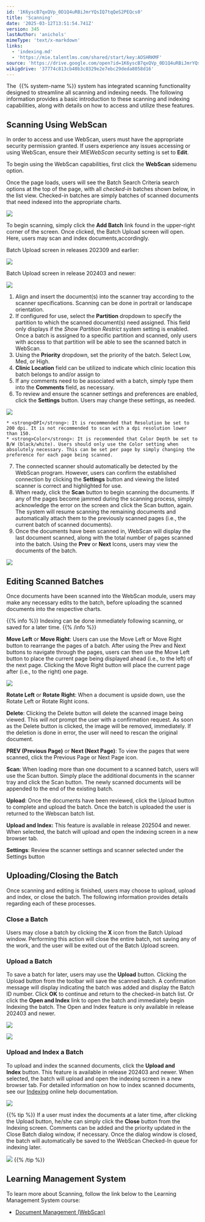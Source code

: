 ```yaml
---
id: '1K6yscB7qxQVp_0D1Q4uRBiJmrYQsIQ7tqQeS2PEQcs0'
title: 'Scanning'
date: '2025-03-12T13:51:54.741Z'
version: 345
lastAuthor: 'anichols'
mimeType: 'text/x-markdown'
links:
  - 'indexing.md'
  - 'https://mie.talentlms.com/shared/start/key:AOSHRKMF'
source: 'https://drive.google.com/open?id=1K6yscB7qxQVp_0D1Q4uRBiJmrYQsIQ7tqQeS2PEQcs0'
wikigdrive: '37774c813cb40b3c0329e2e7ebc29deda8058d16'
---
```

The  {{% system-name %}} system has integrated scanning functionality designed to streamline all scanning and indexing needs. The following information provides a basic introduction to these scanning and indexing capabilities, along with details on how to access and utilize these features.

## Scanning Using WebScan

In order to access and use WebScan, users must have the appropriate security permission granted. If users experience any issues accessing or using WebScan, ensure their *MIEWebScan s*ecurity setting is set to **Edit**.

To begin using the WebScan capabilities, first click the **WebScan** sidemenu option.

Once the page loads, users will see the Batch Search Criteria search options at the top of the page, with all *checked-in* batches shown below, in the list view. Checked-in batches are simply batches of scanned documents that need indexed into the appropriate charts.

![](../scanning.assets/72185b14f767ce0f8d132c3fa25770b5.png)

To begin scanning, simply click the **Add Batch** link found in the upper-right corner of the screen. Once clicked, the Batch Upload screen will open. Here, users may scan and index documents,accordingly.

Batch Upload screen in releases 202309 and earlier:

![](../scanning.assets/76f70933e1490012553bf9748633510f.png)

Batch Upload screen in release 202403 and newer:

![](../scanning.assets/7f55b439c6c699520cf344798f1ac2d2.png)

1. Align and insert the document(s) into the scanner tray according to the scanner specifications. Scanning can be done in portrait or landscape orientation.
2. If configured for use, select the <strong>Partition</strong> dropdown to specify the partition to which the scanned document(s) need assigned. This field only displays if the <em>Show Partition Restrict</em> system setting is enabled. Once a batch is assigned to a specific partition and scanned, only users with access to that partition will be able to see the scanned batch in WebScan.
3. Using the <strong>Priority</strong> dropdown, set the priority of the batch. Select Low, Med, or High.
4. <strong>Clinic Location</strong> field can be utilized to indicate which clinic location this batch belongs to and/or assign to
5. If any comments need to be associated with a batch, simply type them into the <strong>Comments</strong> field, as necessary.
6. To review and ensure the scanner settings and preferences are enabled, click the <strong>Settings</strong> button. Users may change these settings, as needed.

![](../scanning.assets/65c5eaec311aa78a5ff30cb6ce5af18a.png)

    * <strong>DPI</strong>: It is recommended that Resolution be set to 200 dpi. It is not recommended to scan with a dpi resolution lower than 150.
    * <strong>Color</strong>: It is recommended that Color Depth be set to B/W (black/white). Users should only use the Color setting when absolutely necessary. This can be set per page by simply changing the preference for each page being scanned.

7. The connected scanner should automatically be detected by the WebScan program. However, users can confirm the established connection by clicking the <strong>Settings</strong> button and viewing the listed scanner is correct and highlighted for use.
8. When ready, click the <strong>Scan</strong> button to begin scanning the documents. If any of the pages become jammed during the scanning process, simply acknowledge the error on the screen and click the Scan button, again. The system will resume scanning the remaining documents and automatically attach them to the previously scanned pages (i.e., the current batch of scanned documents).
9. Once the documents have been scanned in, WebScan will display the last document scanned, along with the total number of pages scanned into the batch. Using the <strong>Prev</strong> or <strong>Next</strong> Icons, users may view the documents of the batch.

![](../scanning.assets/a180f3d7943b506a4fdfb661a4217fef.png)

## Editing Scanned Batches

Once documents have been scanned into the WebScan module, users may make any necessary edits to the batch, before uploading the scanned documents into the respective charts.

{{% info %}}
Indexing can be done immediately following scanning, or saved for a later time.
{{% /info %}}

**Move Left** or **Move Right**: Users can use the Move Left or Move Right button to rearrange the pages of a batch. After using the Prev and Next buttons to navigate through the pages, users can then use the Move Left button to place the current page being displayed ahead (i.e., to the left) of the next page. Clicking the Move Right button will place the current page after (i.e., to the right) one page.

![](../scanning.assets/24d6f5ac55daaf9b5f293f5070751fcd.png)

**Rotate Left** or **Rotate** **Right**: When a document is upside down, use the Rotate Left or Rotate Right icons.

**Delete**: Clicking the Delete button will delete the scanned image being viewed. This *will not* prompt the user with a confirmation request. As soon as the Delete button is clicked, the image will be removed, immediately. If the deletion is done in error, the user will need to rescan the original document.

**PREV (Previous Page)** or **Next (Next Page)**: To view the pages that were scanned, click the Previous Page or Next Page icon.

**Scan**: When loading more than one document to a scanned batch, users will use the Scan button. Simply place the additional documents in the scanner tray and click the Scan button. The newly scanned documents will be appended to the end of the existing batch.

**Upload**: Once the documents have been reviewed, click the Upload button to complete and upload the batch. Once the batch is uploaded the user is returned to the Webscan batch list.

**Upload and Index:** This feature is available in release 202504 and newer. When selected, the batch will upload and open the indexing screen in a new browser tab.

**Settings**: Review the scanner settings and scanner selected under the Settings button

## Uploading/Closing the Batch

Once scanning and editing is finished, users may choose to upload, upload and index, or close the batch. The following information provides details regarding each of these processes.

### Close a Batch

Users may close a batch by clicking the **X** icon from the Batch Upload window. Performing this action will close the entire batch, not saving any of the work, and the user will be exited out of the Batch Upload screen.

### Upload a Batch

To save a batch for later, users may use the **Upload** button. Clicking the Upload button from the toolbar will save the scanned batch. A confirmation message will display indicating the batch was added and display the Batch ID number. Click **OK** to continue and return to the checked-in batch list. Or click the **Open and Index** link to open the batch and immediately begin Indexing the batch. The Open and Index feature is only available in release 202403 and newer.

![](../scanning.assets/62686b7b65ca7102e28e4b70fbf724bf.png)

![](../scanning.assets/60cc8c9d2fe0afae028920b15801250e.png)

### Upload and Index a Batch

To upload and index the scanned documents, click the **Upload and Index** button. This feature is available in release 202403 and newer. When selected, the batch will upload and open the indexing screen in a new browser tab. For detailed information on how to index scanned documents, see our [Indexing](indexing.md) online help documentation.

![](../scanning.assets/64310a1a06cad86013289f9a2e373826.png)

{{% tip %}}
If a user must index the documents at a later time, after clicking the Upload button, he/she can simply click the **Close** button from the Indexing screen. Comments can be added and the priority updated in the Close Batch dialog window, if necessary. Once the dialog window is closed, the batch will automatically be saved to the WebScan Checked-In queue for indexing later.

![](../scanning.assets/33e037d0581e7997846a194ef9b0087f.png)
{{% /tip %}}

## Learning Management System

To learn more about Scanning, follow the link below to the Learning Management System course:

* [Document Management (WebScan)](https://mie.talentlms.com/shared/start/key:AOSHRKMF)
